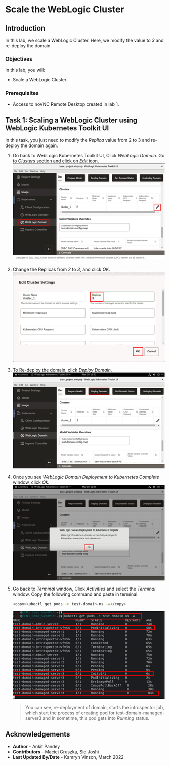 # Scale the WebLogic Cluster 

## Introduction

In this lab, we scale a WebLogic Cluster. Here, we modify the value to *3* and re-deploy the domain.

### Objectives

In this lab, you will:

* Scale a WebLogic Cluster.

### Prerequisites

* Access to noVNC Remote Desktop created in lab 1.

## Task 1: Scaling a WebLogic Cluster using WebLogic Kubernetes Toolkit UI

In this task, you just need to modify the *Replica* value from 2 to 3 and re-deploy the domain again. 

1. Go back to WebLogic Kubernetes Toolkit UI,  Click *WebLogic Domain*. Go to *Clusters* section and click on *Edit* icon.  
    ![Cluster Resize](images/ClusterResize.png)

2. Change the Replicas from *2* to *3*, and click *OK*. 
    ![Change Replicas](images/ChangeReplicas.png)

3. To Re-deploy the domain, click *Deploy Domain*.
    ![Redeploy Domain](images/RedeployDomain.png)

4. Once you see *WebLogic Domain Deployment to Kubernetes Complete* window, click *Ok*.
    ![Deployment Complete](images/DeploymentComplete.png)

5. Go back to *Terminal* window, Click *Activities* and select the *Terminal* window. Copy the following command and paste in terminal.
    ```bash
    <copy>kubectl get pods -n test-domain-ns -w</copy>
    ```
    ![View Scaling](images/ViewScaling.png)
    > You can see, re-deployment of domain, starts the introspector job, which start the process of creating pod for test-domain-managed-server3 and in sometime, this pod gets into *Running* status.


## Acknowledgements

* **Author** -  Ankit Pandey
* **Contributors** - Maciej Gruszka, Sid Joshi
* **Last Updated By/Date** - Kamryn Vinson, March 2022